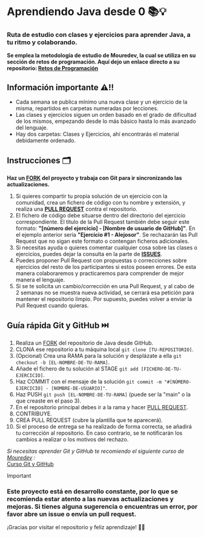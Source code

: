 # Aprendiendo Java desde 0 📚💡

### Ruta de estudio con clases y ejercicios para aprender Java, a tu ritmo y colaborando.
**Se emplea la metodología de estudio de Mouredev, la cual se utiliza en su sección de retos de programación. Aquí dejo un enlace directo a su repositorio: [Retos de Programación](https://github.com/mouredev/roadmap-retos-programacion)**

## Información importante ⚠️‼️
* Cada semana se publica mínimo una nueva clase y un ejercicio de la misma, repartidos en carpetas numeradas por lecciones.
* Las clases y ejercicios siguen un orden basado en el grado de dificultad de los mismos, empezando desde lo más básico hasta lo más avanzado del lenguaje.
* Hay dos carpetas: Clases y Ejercicios, ahí encontrarás el material debidamente ordenado.

## Instrucciones 🗂️
**Haz un [FORK](https://github.com/Alejosor/Java_0_to_Hero/fork) del proyecto y trabaja con Git para ir sincronizando las actualizaciones.**

1. Si quieres compartir tu propia solución de un ejercicio con la comunidad, crea un fichero de código con tu nombre y extensión, y realiza una [**PULL REQUEST**](https://docs.github.com/es/pull-requests/collaborating-with-pull-requests/proposing-changes-to-your-work-with-pull-requests/creating-a-pull-request) contra el repositorio.
2. El fichero de código debe situarse dentro del directorio del ejercicio correspondiente. El título de la Pull Request también debe seguir este formato: **"[número del ejercicio] - [Nombre de usuario de GitHub]"**. En el ejemplo anterior sería **"Ejercicio #1 - Alejosor"**. Se rechazarán las Pull Request que no sigan este formato o contengan ficheros adicionales.
3. Si necesitas ayuda o quieres comentar cualquier cosa sobre las clases o ejercicios, puedes dejar la consulta en la parte de [**ISSUES**](https://github.com/Alejosor/Java_0_to_Hero/issues).
4. Puedes proponer Pull Request con propuestas o correcciones sobre ejercicios del resto de los participantes si estos poseen errores. De esta manera colaboraremos y practicaremos para comprender de mejor manera el lenguaje.
5. Si se te solicita un cambio/corrección en una Pull Request, y al cabo de 2 semanas no se muestra nueva actividad, se cerrará esa petición para mantener el repositorio limpio. Por supuesto, puedes volver a enviar la Pull Request cuando quieras.

## Guía rápida Git y GitHub ⏭️

1. Realiza un [FORK](https://github.com/Alejosor/Java_0_to_Hero/fork) del repositorio de Java desde GitHub.
2. CLONA ese repositorio a tu máquina local `git clone [TU-REPOSITORIO]`.
3. (Opcional) Crea una RAMA para la solución y desplázate a ella `git checkout -b [EL-NOMBRE-DE-TU-RAMA]`.
4. Añade el fichero de tu solución al STAGE `git add [FICHERO-DE-TU-EJERCICIO]`.
5. Haz COMMIT con el mensaje de la solución `git commit -m "#[NÚMERO-EJERCICIO] - [NOMBRE-DE-USUARIO]"`.
6. Haz PUSH `git push [EL-NOMBRE-DE-TU-RAMA]` (puede ser la "main" o la que creaste en el paso 3).
7. En el repositorio principal debes ir a la rama y hacer [PULL REQUEST](https://docs.github.com/es/pull-requests/collaborating-with-pull-requests/proposing-changes-to-your-work-with-pull-requests/creating-a-pull-request).
8. CONTRIBUYE.
9. CREA PULL REQUEST (cubre la plantilla que te aparecerá).
10. Si el proceso de entrega se ha realizado de forma correcta, se añadirá tu corrección al repositorio. En caso contrario, se te notificarán los cambios a realizar o los motivos del rechazo.

*Si necesitas aprender Git y GitHub te recomiendo el siguiente curso de [Mouredev](https://github.com/mouredev) :*<br>
[Curso Git y GitHub](https://github.com/mouredev/hello-git)

>[!IMPORTANT]
> ### Este proyecto está en desarrollo constante, por lo que se recomienda estar atento a las nuevas actualizaciones y mejoras. Si tienes alguna sugerencia o encuentras un error, por favor abre un issue o envía un pull request.
> ¡Gracias por visitar el repositorio y feliz aprendizaje! 🤙🤙 

